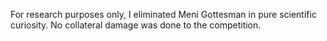 For research purposes only,
I eliminated Meni Gottesman in pure scientific curiosity.
No collateral damage was done to the competition.
